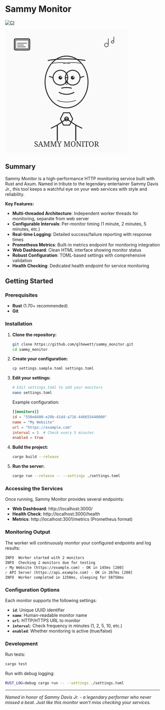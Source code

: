 # Sammy Monitor

[![CI](https://github.com/glhewett/sammy_monitor/actions/workflows/ci.yml/badge.svg)](https://github.com/glhewett/sammy_monitor/actions/workflows/ci.yml)

![Sammy Monitor Logo](./sammy-logo.svg)

## Summary

Sammy Monitor is a high-performance HTTP monitoring service built with Rust and Axum. Named in tribute to the legendary entertainer Sammy Davis Jr., this tool keeps a watchful eye on your web services with style and reliability.

**Key Features:**
- **Multi-threaded Architecture**: Independent worker threads for monitoring, separate from web server
- **Configurable Intervals**: Per-monitor timing (1 minute, 2 minutes, 5 minutes, etc.)
- **Real-time Logging**: Detailed success/failure reporting with response times
- **Prometheus Metrics**: Built-in metrics endpoint for monitoring integration
- **Web Dashboard**: Clean HTML interface showing monitor status
- **Robust Configuration**: TOML-based settings with comprehensive validation
- **Health Checking**: Dedicated health endpoint for service monitoring

## Getting Started

### Prerequisites

- **Rust** (1.70+ recommended)
- **Git**

### Installation

1. **Clone the repository:**
   ```bash
   git clone https://github.com/glhewett/sammy_monitor.git
   cd sammy_monitor
   ```

2. **Create your configuration:**
   ```bash
   cp settings.sample.toml settings.toml
   ```

3. **Edit your settings:**
   ```bash
   # Edit settings.toml to add your monitors
   nano settings.toml
   ```
   
   Example configuration:
   ```toml
   [[monitors]]
   id = "550e8400-e29b-41d4-a716-446655440000"
   name = "My Website"
   url = "https://example.com"
   interval = 5  # Check every 5 minutes
   enabled = true
   ```

4. **Build the project:**
   ```bash
   cargo build --release
   ```

5. **Run the server:**
   ```bash
   cargo run --release -- --settings ./settings.toml
   ```

### Accessing the Services

Once running, Sammy Monitor provides several endpoints:

- **Web Dashboard**: http://localhost:3000/
- **Health Check**: http://localhost:3000/health  
- **Metrics**: http://localhost:3001/metrics (Prometheus format)

### Monitoring Output

The worker will continuously monitor your configured endpoints and log results:

```
INFO  Worker started with 2 monitors
INFO  Checking 2 monitors due for testing
✓ My Website (https://example.com) - OK in 145ms [200]
✓ API Server (https://api.example.com) - OK in 267ms [200]
INFO  Worker completed in 1250ms, sleeping for 58750ms
```

### Configuration Options

Each monitor supports the following settings:

- **`id`**: Unique UUID identifier
- **`name`**: Human-readable monitor name
- **`url`**: HTTP/HTTPS URL to monitor
- **`interval`**: Check frequency in minutes (1, 2, 5, 10, etc.)
- **`enabled`**: Whether monitoring is active (true/false)

### Development

Run tests:
```bash
cargo test
```

Run with debug logging:
```bash
RUST_LOG=debug cargo run -- --settings ./settings.toml
```

---

*Named in honor of Sammy Davis Jr. - a legendary performer who never missed a beat. Just like this monitor won't miss checking your services.*
